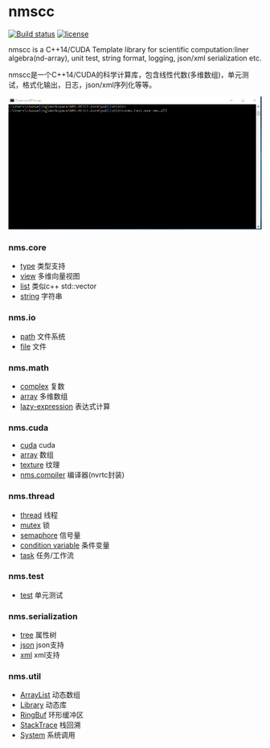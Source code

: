 # nmscc
[![Build status](https://img.shields.io/appveyor/ci/lumpyzhu/nmscc/master.svg)](https://ci.appveyor.com/project/lumpyzhu/nmscc/branch/master)
[![license](https://img.shields.io/github/license/lumpyzhu/nmscc.svg)]()

nmscc is a C++14/CUDA Template library for scientific computation:liner algebra(nd-array), unit test, string format, logging, json/xml serialization etc.

nmscc是一个C++14/CUDA的科学计算库，包含线性代数(多维数组)，单元测试，格式化输出，日志，json/xml序列化等等。

![nms.test](./doc/test/test.gif)

### nms.core
- [type](/doc/core/type.md) 类型支持
- [view](/doc/core/view.md) 多维向量视图
- [list](/doc/core/list.md) 类似c++ std::vector
- [string](/doc/core/string.md) 字符串

### nms.io
- [path](/doc/io/path.md) 文件系统
- [file](/doc/io/file.md) 文件

### nms.math
- [complex](/doc/math/complex.md) 复数
- [array](/doc/math/array.md) 多维数组
- [lazy-expression](/doc/math/lambda.md) 表达式计算

### nms.cuda
- [cuda](/doc/cuda/cuda.md) cuda
- [array](/doc/cuda/array.md) 数组
- [texture](/doc/cuda/array.md) 纹理
- [nms.compiler](/doc/nms.cuda.compiler.md) 编译器(nvrtc封装)

### nms.thread
- [thread](/doc/thread/thread.md) 线程
- [mutex](/doc/thread/mutex.md) 锁
- [semaphore](/doc/thread/semaphore.md) 信号量
- [condition variable](/doc/thread/condvar.md) 条件变量
- [task](/doc/thread/task.md) 任务/工作流

### nms.test
- [test](/doc/nms.test.md) 单元测试

### nms.serialization
- [tree](/doc/serialization/tree.md) 属性树
- [json](/doc/serialization/json.md) json支持
- [xml](/doc/serialization/xml.md) xml支持

### nms.util
- [ArrayList](/doc/util/arraylist.md) 动态数组
- [Library](/doc/util/library.md) 动态库
- [RingBuf](/doc/util/ringbuf.md) 环形缓冲区
- [StackTrace](/doc/util/stacktrace.md) 栈回溯
- [System](/doc/util/system.md) 系统调用
